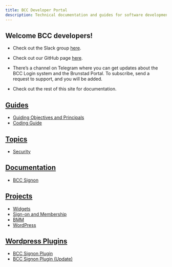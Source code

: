 ```yaml
---
title: BCC Developer Portal
description: Technical documentation and guides for software development in BCC
---
```


## Welcome BCC developers!
* Check out the Slack group [here](https://bccdev.slack.com/).
* Check out our GitHub page [here](https://github.com/bcc-code). 
* There’s a channel on Telegram where you can get updates about the BCC Login system and the Brunstad Portal. To subscribe, send a request to support, and you will be added.

* Check out the rest of this site for documentation.

## [Guides](guides)
* [Guiding Objectives and Principals](guides/objectives-and-principals.md) 
* [Coding Guide](guides/coding-guide.md)

## [Topics](topics)
* [Security](topics/security)

## [Documentation](docs)
* [BCC Signon](docs/bcc-signon)

## [Projects](projects)
* [Widgets](projects/bcc-widgets)
* [Sign-on and Membership](projects/bcc-membership-docs)
* [BMM](projects/bmm-app)
* [WordPress](projects/bcc-wp)

## [Wordpress Plugins](plugins)
* [BCC Signon Plugin](plugins/bcc-signon.zip)
* [BCC Signon Plugin (Update)](api/updates/bcc-signon.zip)
